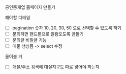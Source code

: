 공인중개업 홈페이지 만들기

해야할 디테일
- [ ] pagination 숫자 10, 20, 30, 50 으로 선택할 수 있도록 하기
- [ ] 문의하면 핸드폰으로 알람오도록 만들기
- [ ] 문의글 비밀글 기능
- [ ] 매물 생성폼 -> select 수정

물어볼 거
- [ ] 매물/주소 검색에 대실지구도 따로 넣어야 하는지